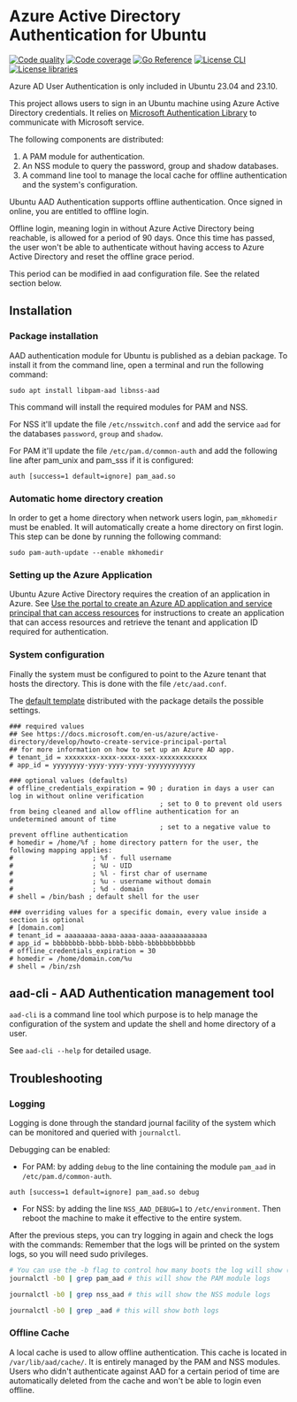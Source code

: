 # Azure Active Directory Authentication for Ubuntu

[![Code quality](https://github.com/ubuntu/aad-auth/workflows/QA/badge.svg)](https://github.com/ubuntu/aad-auth/actions?query=workflow%3AQA)
[![Code coverage](https://codecov.io/gh/ubuntu/aad-auth/branch/master/graph/badge.svg)](https://codecov.io/gh/ubuntu/aad-auth)
[![Go Reference](https://pkg.go.dev/badge/github.com/ubuntu/aad-auth.svg)](https://pkg.go.dev/github.com/ubuntu/aad-auth)
[![License CLI](https://img.shields.io/badge/License-GPL3.0-blue.svg)](https://github.com/ubuntu/aad-auth/blob/main/COPYING)
[![License libraries](https://img.shields.io/badge/License-LGPL3.0-blue.svg)](https://github.com/ubuntu/aad-auth/blob/main/COPYING.LESSER)

Azure AD User Authentication is only included in Ubuntu 23.04 and 23.10.

This project allows users to sign in an Ubuntu machine using Azure Active Directory credentials. It relies on [Microsoft Authentication Library](https://github.com/AzureAD/microsoft-authentication-library-for-go) to communicate with Microsoft service.

The following components are distributed:

 1. A PAM module for authentication.
 2. An NSS module to query the password, group and shadow databases.
 3. A command line tool to manage the local cache for offline authentication and the system's configuration.

Ubuntu AAD Authentication supports offline authentication. Once signed in online, you are entitled to offline login.

Offline login, meaning login in without Azure Active Directory being reachable, is allowed for a period of 90 days. Once this time has passed, the user won't be able to authenticate without having access to Azure Active Directory and reset the offline grace period.

This period can be modified in aad configuration file. See the related section below.

## Installation

### Package installation

AAD authentication module for Ubuntu is published as a debian package. To install it from the command line, open a terminal and run the following command:

```
sudo apt install libpam-aad libnss-aad
```

This command will install the required modules for PAM and NSS.

For NSS it'll update the file ```/etc/nsswitch.conf``` and add the service ```aad``` for the databases ```password```, ```group``` and ```shadow```.

For PAM it'll update the file ```/etc/pam.d/common-auth``` and add the following line after pam_unix and pam_sss if it is configured:

```
auth [success=1 default=ignore] pam_aad.so
```

### Automatic home directory creation

In order to get a home directory when network users login, ```pam_mkhomedir``` must be enabled. It will automatically create a home directory on first login. This step can be done by running the following command:

```
sudo pam-auth-update --enable mkhomedir
```

### Setting up the Azure Application

Ubuntu Azure Active Directory requires the creation of an application in Azure.
See [Use the portal to create an Azure AD application and service principal that can access resources](https://docs.microsoft.com/en-us/azure/active-directory/develop/howto-create-service-principal-portal) for instructions to create an application that can access resources and retrieve the tenant and application ID required for authentication.

### System configuration

Finally the system must be configured to point to the Azure tenant that hosts the directory. This is done with the file ```/etc/aad.conf```.

The [default template](https://github.com/ubuntu/aad-auth/blob/main/conf/aad.conf.template) distributed with the package details the possible settings.

```
### required values
## See https://docs.microsoft.com/en-us/azure/active-directory/develop/howto-create-service-principal-portal
## for more information on how to set up an Azure AD app.
# tenant_id = xxxxxxxx-xxxx-xxxx-xxxx-xxxxxxxxxxxx
# app_id = yyyyyyyy-yyyy-yyyy-yyyy-yyyyyyyyyyyy

### optional values (defaults)
# offline_credentials_expiration = 90 ; duration in days a user can log in without online verification
                                      ; set to 0 to prevent old users from being cleaned and allow offline authentication for an undetermined amount of time
                                      ; set to a negative value to prevent offline authentication
# homedir = /home/%f ; home directory pattern for the user, the following mapping applies:
#                    ; %f - full username
#                    ; %U - UID
#                    ; %l - first char of username
#                    ; %u - username without domain
#                    ; %d - domain
# shell = /bin/bash ; default shell for the user

### overriding values for a specific domain, every value inside a section is optional
# [domain.com]
# tenant_id = aaaaaaaa-aaaa-aaaa-aaaa-aaaaaaaaaaaa
# app_id = bbbbbbbb-bbbb-bbbb-bbbb-bbbbbbbbbbbb
# offline_credentials_expiration = 30
# homedir = /home/domain.com/%u
# shell = /bin/zsh
```

## aad-cli - AAD Authentication management tool

```aad-cli``` is a command line tool which purpose is to help manage the configuration of the system and update the shell and home directory of a user.

See ```aad-cli --help``` for detailed usage.

## Troubleshooting

### Logging

Logging is done through the standard journal facility of the system which can be monitored and queried with ```journalctl```.

Debugging can be enabled:

* For PAM: by adding ```debug``` to the line containing the module ```pam_aad``` in ```/etc/pam.d/common-auth```.

```text
auth [success=1 default=ignore] pam_aad.so debug
```

* For NSS: by adding the line ```NSS_AAD_DEBUG=1``` to ```/etc/environment```. Then reboot the machine to make it effective to the entire system.

After the previous steps, you can try logging in again and check the logs with the commands:
Remember that the logs will be printed on the system logs, so you will need sudo privileges.

```bash
# You can use the -b flag to control how many boots the log will show (e.g. -b 0 will show the current boot only)
journalctl -b0 | grep pam_aad # this will show the PAM module logs

journalctl -b0 | grep nss_aad # this will show the NSS module logs

journalctl -b0 | grep _aad # this will show both logs
```

### Offline Cache

A local cache is used to allow offline authentication. This cache is located in ```/var/lib/aad/cache/```. It is entirely managed by the PAM and NSS modules. Users who didn't authenticate against AAD for a certain period of time are automatically deleted from the cache and won't be able to login even offline.
